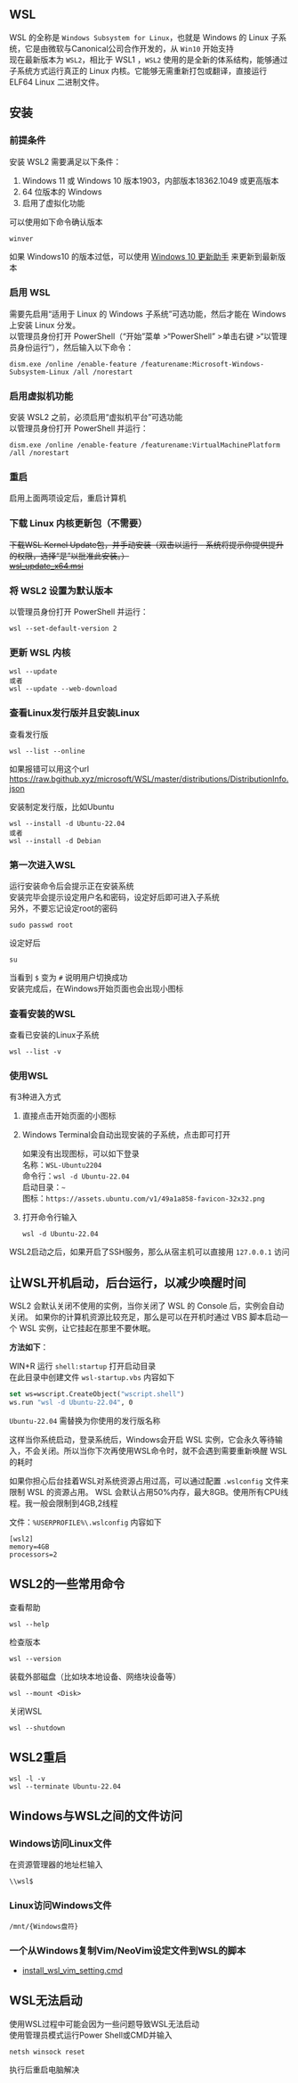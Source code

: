 ## WSL

WSL 的全称是 ``Windows Subsystem for Linux``，也就是 Windows 的 Linux 子系统，它是由微软与Canonical公司合作开发的，从 ``Win10`` 开始支持  
现在最新版本为 ``WSL2``，相比于 WSL1 ，``WSL2`` 使用的是全新的体系结构，能够通过子系统方式运行真正的 Linux 内核。它能够无需重新打包或翻译，直接运行 ELF64 Linux 二进制文件。

## 安装

### 前提条件
安装 WSL2 需要满足以下条件：
1. Windows 11 或 Windows 10  版本1903，内部版本18362.1049 或更高版本
2. 64 位版本的 Windows
3. 启用了虚拟化功能  

可以使用如下命令确认版本
```
winver
```

如果 Windows10 的版本过低，可以使用 [Windows 10 更新助手](https://www.microsoft.com/zh-cn/software-download/windows10) 来更新到最新版本

### 启用 WSL
需要先启用“适用于 Linux 的 Windows 子系统”可选功能，然后才能在 Windows 上安装 Linux 分发。  
以管理员身份打开 PowerShell（“开始”菜单 >“PowerShell” >单击右键 >“以管理员身份运行”），然后输入以下命令：
```
dism.exe /online /enable-feature /featurename:Microsoft-Windows-Subsystem-Linux /all /norestart
```

### 启用虚拟机功能
安装 WSL2 之前，必须启用“虚拟机平台”可选功能  
以管理员身份打开 PowerShell 并运行：
```
dism.exe /online /enable-feature /featurename:VirtualMachinePlatform /all /norestart
```

### 重启
启用上面两项设定后，重启计算机

### 下载 Linux 内核更新包（不需要）
~~下载WSL Kernel Update包，并手动安装（双击以运行 - 系统将提示你提供提升的权限，选择“是”以批准此安装。）~~  
~~[wsl_update_x64.msi](https://wslstorestorage.blob.core.windows.net/wslblob/wsl_update_x64.msi)~~

### 将 WSL2 设置为默认版本
以管理员身份打开 PowerShell 并运行：
```
wsl --set-default-version 2
```

### 更新 WSL 内核
```
wsl --update
或者
wsl --update --web-download
```

### 查看Linux发行版并且安装Linux
查看发行版
```
wsl --list --online
```
如果报错可以用这个url  
https://raw.bgithub.xyz/microsoft/WSL/master/distributions/DistributionInfo.json  

安装制定发行版，比如Ubuntu
```
wsl --install -d Ubuntu-22.04
或者
wsl --install -d Debian
```

### 第一次进入WSL
运行安装命令后会提示正在安装系统  
安装完毕会提示设定用户名和密码，设定好后即可进入子系统  
另外，不要忘记设定root的密码
```
sudo passwd root
```
设定好后
```
su
```
当看到 ``$`` 变为 ``#`` 说明用户切换成功  
安装完成后，在Windows开始页面也会出现小图标


### 查看安装的WSL
查看已安装的Linux子系统
```
wsl --list -v
```

### 使用WSL

有3种进入方式

1. 直接点击开始页面的小图标

2. Windows Terminal会自动出现安装的子系统，点击即可打开  

    如果没有出现图标，可以如下登录  
    名称：``WSL-Ubuntu2204``  
    命令行：``wsl -d Ubuntu-22.04``  
    启动目录：``~``  
    图标：``https://assets.ubuntu.com/v1/49a1a858-favicon-32x32.png``  

3. 打开命令行输入
    ```
    wsl -d Ubuntu-22.04
    ```

WSL2启动之后，如果开启了SSH服务，那么从宿主机可以直接用 ``127.0.0.1`` 访问

## 让WSL开机启动，后台运行，以减少唤醒时间
WSL2 会默认关闭不使用的实例，当你关闭了 WSL 的 Console 后，实例会自动关闭。
如果你的计算机资源比较充足，那么是可以在开机时通过 VBS 脚本启动一个 WSL 实例，让它挂起在那里不要休眠。

**方法如下**：

WIN+R 运行 ``shell:startup`` 打开启动目录  
在此目录中创建文件 ``wsl-startup.vbs`` 内容如下
```vb
set ws=wscript.CreateObject("wscript.shell")
ws.run "wsl -d Ubuntu-22.04", 0
```
``Ubuntu-22.04`` 需替换为你使用的发行版名称

这样当你系统启动，登录系统后，Windows会开启 WSL 实例，它会永久等待输入，不会关闭。所以当你下次再使用WSL命令时，就不会遇到需要重新唤醒 WSL 的耗时

如果你担心后台挂着WSL对系统资源占用过高，可以通过配置 ``.wslconfig`` 文件来限制 WSL 的资源占用。 WSL 会默认占用50%内存，最大8GB。使用所有CPU线程。我一般会限制到4GB,2线程

文件：``%USERPROFILE%\.wslconfig``
内容如下
```
[wsl2]
memory=4GB 
processors=2
```


## WSL2的一些常用命令
查看帮助
```
wsl --help
```
检查版本
```
wsl --version
```
装载外部磁盘（比如块本地设备、网络块设备等）
```
wsl --mount <Disk>
```
关闭WSL
```
wsl --shutdown
```

## WSL2重启
```
wsl -l -v
wsl --terminate Ubuntu-22.04
```

## Windows与WSL之间的文件访问

### Windows访问Linux文件
在资源管理器的地址栏输入
```
\\wsl$
```

### Linux访问Windows文件
```
/mnt/{Windows盘符}
```

### 一个从Windows复制Vim/NeoVim设定文件到WSL的脚本
- [install_wsl_vim_setting.cmd](./install_wsl_vim_setting.cmd)


## WSL无法启动
使用WSL过程中可能会因为一些问题导致WSL无法启动  
使用管理员模式运行Power Shell或CMD并输入
```
netsh winsock reset
```
执行后重启电脑解决
